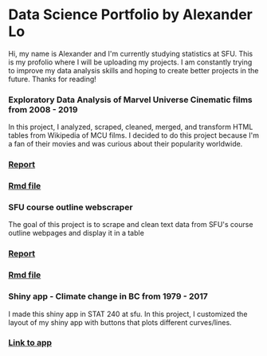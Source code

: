 # Data Science Portfolio by Alexander Lo

Hi, my name is Alexander and I'm currently studying statistics at SFU. This is my profolio where I will be uploading my projects. I am constantly trying to improve my data analysis skills and hoping to create better projects in the future. Thanks for reading!

### Exploratory Data Analysis of Marvel Universe Cinematic films from 2008 - 2019
In this project, I analyzed, scraped, cleaned, merged, and transform HTML tables from Wikipedia of MCU films. I decided to do this project because I'm a fan of their movies and was curious about their popularity worldwide.
### [Report](http://rpubs.com/alexlo97/499603)
### [Rmd file](https://github.com/alexlo97/Profolio/blob/master/Analysis%20of%20MCU%20films/Analysis_MCU.Rmd)

### SFU course outline webscraper 
The goal of this project is to scrape and clean text data from SFU's course outline webpages and display it in a table
### [Report](http://rpubs.com/alexlo97/499396)
### [Rmd file](https://github.com/alexlo97/Profolio/blob/master/SFU_webscraper.Rmd)

### Shiny app - Climate change in BC from 1979 - 2017
I made this shiny app in STAT 240 at sfu. In this project, I customized the layout of my shiny app with buttons that plots different curves/lines.
### [Link to app](https://shiny.rcg.sfu.ca/u/ala148/shinyapp/)
